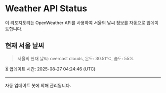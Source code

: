 
# Weather API Status

이 리포지토리는 OpenWeather API를 사용하여 서울의 날씨 정보를 자동으로 업데이트합니다.

## 현재 서울 날씨
> 서울의 현재 날씨: overcast clouds, 온도: 30.51°C, 습도: 55%

⏳ 업데이트 시간: 2025-08-27 04:24:46 (UTC)

---
자동 업데이트 봇에 의해 관리됩니다.
